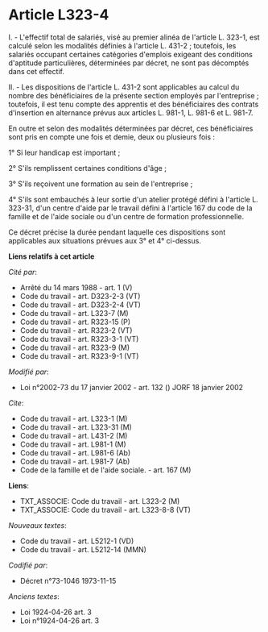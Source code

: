 # Article L323-4

I. - L'effectif total de salariés, visé au premier alinéa de l'article L. 323-1, est calculé selon les modalités définies à
l'article L. 431-2 ; toutefois, les salariés occupant certaines catégories d'emplois exigeant des conditions d'aptitude
particulières, déterminées par décret, ne sont pas décomptés dans cet effectif.

II. - Les dispositions de l'article L. 431-2 sont applicables au calcul du nombre des bénéficiaires de la présente section
employés par l'entreprise ; toutefois, il est tenu compte des apprentis et des bénéficiaires des contrats d'insertion en
alternance prévus aux articles L. 981-1, L. 981-6 et L. 981-7.

En outre et selon des modalités déterminées par décret, ces bénéficiaires sont pris en compte une fois et demie, deux ou
plusieurs fois :

1° Si leur handicap est important ;

2° S'ils remplissent certaines conditions d'âge ;

3° S'ils reçoivent une formation au sein de l'entreprise ;

4° S'ils sont embauchés à leur sortie d'un atelier protégé défini à l'article L. 323-31, d'un centre d'aide par le travail
défini à l'article 167 du code de la famille et de l'aide sociale ou d'un centre de formation professionnelle.

Ce décret précise la durée pendant laquelle ces dispositions sont applicables aux situations prévues aux 3° et 4° ci-dessus.

**Liens relatifs à cet article**

_Cité par_:

  - Arrêté du 14 mars 1988 - art. 1 (V)
  - Code du travail - art. D323-2-3 (VT)
  - Code du travail - art. D323-2-4 (VT)
  - Code du travail - art. L323-7 (M)
  - Code du travail - art. R323-15 (P)
  - Code du travail - art. R323-2 (VT)
  - Code du travail - art. R323-3-1 (VT)
  - Code du travail - art. R323-9 (M)
  - Code du travail - art. R323-9-1 (VT)

_Modifié par_:

  - Loi n°2002-73 du 17 janvier 2002 - art. 132 () JORF 18 janvier 2002

_Cite_:

  - Code du travail - art. L323-1 (M)
  - Code du travail - art. L323-31 (M)
  - Code du travail - art. L431-2 (M)
  - Code du travail - art. L981-1 (M)
  - Code du travail - art. L981-6 (Ab)
  - Code du travail - art. L981-7 (Ab)
  - Code de la famille et de l'aide sociale. - art. 167 (M)

**Liens**:

  - TXT_ASSOCIE: Code du travail - art. L323-2 (M)
  - TXT_ASSOCIE: Code du travail - art. L323-8-8 (VT)

_Nouveaux textes_:

  - Code du travail - art. L5212-1 (VD)
  - Code du travail - art. L5212-14 (MMN)

_Codifié par_:

  - Décret n°73-1046 1973-11-15

_Anciens textes_:

  - Loi  1924-04-26 art. 3
  - Loi n°1924-04-26 art. 3
